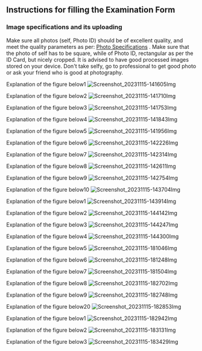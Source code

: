 ## Instructions for filling the Examination Form

### Image specifications and its uploading

Make sure all photos (self, Photo ID) should be of excellent quality, and meet the quality parameters as per: [Photo Specifications](https://gnecoe.github.io/Notices/Files/Photo.html) . Make sure that the photo of self has to be square, while of Photo ID, rectangular as per the ID Card, but nicely cropped. It is advised to have good processed images stored on your device. Don't take selfy, go to professional to get good photo or ask your friend who is good at photography.

Explanation of the figure below1 ![Screenshot_20231115-141605Img](ExamFormImages/Screenshot_20231115-141605.jpg)


Explanation of the figure below2 ![Screenshot_20231115-141710Img](ExamFormImages/Screenshot_20231115-141710.jpg)


Explanation of the figure below3 ![Screenshot_20231115-141753Img](ExamFormImages/Screenshot_20231115-141753.jpg)


Explanation of the figure below4 ![Screenshot_20231115-141843Img](ExamFormImages/Screenshot_20231115-141843.jpg)


Explanation of the figure below5 ![Screenshot_20231115-141956Img](ExamFormImages/Screenshot_20231115-141956.jpg)


Explanation of the figure below6 ![Screenshot_20231115-142226Img](ExamFormImages/Screenshot_20231115-142226.jpg)


Explanation of the figure below7 ![Screenshot_20231115-142314Img](ExamFormImages/Screenshot_20231115-142314.jpg)


Explanation of the figure below8 ![Screenshot_20231115-142611Img](ExamFormImages/Screenshot_20231115-142611.jpg)


Explanation of the figure below9 ![Screenshot_20231115-142754Img](ExamFormImages/Screenshot_20231115-142754.jpg)


Explanation of the figure below10 ![Screenshot_20231115-143704Img](ExamFormImages/Screenshot_20231115-143704.jpg)


Explanation of the figure below1 ![Screenshot_20231115-143914Img](ExamFormImages/Screenshot_20231115-143914.jpg)


Explanation of the figure below2 ![Screenshot_20231115-144142Img](ExamFormImages/Screenshot_20231115-144142.jpg)


Explanation of the figure below3 ![Screenshot_20231115-144247Img](ExamFormImages/Screenshot_20231115-144247.jpg)


Explanation of the figure below4 ![Screenshot_20231115-144300Img](ExamFormImages/Screenshot_20231115-144300.jpg)


Explanation of the figure below5 ![Screenshot_20231115-181046Img](ExamFormImages/Screenshot_20231115-181046.jpg)


Explanation of the figure below6 ![Screenshot_20231115-181248Img](ExamFormImages/Screenshot_20231115-181248.jpg)


Explanation of the figure below7 ![Screenshot_20231115-181504Img](ExamFormImages/Screenshot_20231115-181504.jpg)


Explanation of the figure below8 ![Screenshot_20231115-182702Img](ExamFormImages/Screenshot_20231115-182702.jpg)


Explanation of the figure below9 ![Screenshot_20231115-182748Img](ExamFormImages/Screenshot_20231115-182748.jpg)


Explanation of the figure below20 ![Screenshot_20231115-182853Img](ExamFormImages/Screenshot_20231115-182853.jpg)


Explanation of the figure below1 ![Screenshot_20231115-182942Img](ExamFormImages/Screenshot_20231115-182942.jpg)


Explanation of the figure below2 ![Screenshot_20231115-183131Img](ExamFormImages/Screenshot_20231115-183131.jpg)


Explanation of the figure below3 ![Screenshot_20231115-183429Img](ExamFormImages/Screenshot_20231115-183429.jpg)
